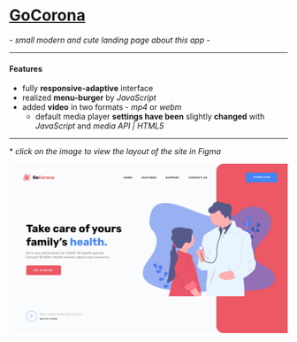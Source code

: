 # [GoCorona](http://chferchko.github.io/GoCorona/)

\- _small modern and cute landing page about this app_ -

---

#### Features
- fully **responsive-adaptive** interface
- realized **menu-burger** by _JavaScript_
- added **video** in two formats - _mp4_ or _webm_
	- default media player **settings have been** slightly **changed** with _JavaScript_ and _media API | HTML5_

---

\* _click on the image to view the layout of the site in Figma_ 

[![Figma layout](img/MD_image.png)](https://www.figma.com/file/mkFvHlRXrR6tES0CtmO0WB/Gocorna-Website?node-id=0%3A1&t=lmlcQIfyC8YOgfZz-1)